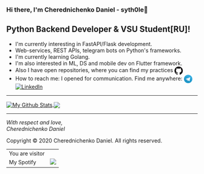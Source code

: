 ### Hi there, I'm Cherednichenko Daniel - syth0le👋

## Python Backend Developer & VSU Student[RU]!

- I'm currently interesting in FastAPI/Flask development.
- Web-services, REST APIs, telegram bots on Python's frameworks.
- I'm currently learning Golang.
- I'm also interested in ML, DS and mobile dev on Flutter framework.
- Also I have open repositories, where you can find my practices <a href="https://github.com/syth0le?tab=repositories"><img align="center" alt="Repositories" width="22px" src="https://raw.githubusercontent.com/github/explore/78df643247d429f6cc873026c0622819ad797942/topics/github/github.png" /></a>
- How to reach me: I opened for communication. Find me anywhere: <a href="https://t.me/syth0le"><img align="center" alt="Telegram" width="22px" src="https://raw.githubusercontent.com/github/explore/80688e429a7d4ef2fca1e82350fe8e3517d3494d/topics/telegram/telegram.png" /></a>
<a href="https://www.linkedin.com/in/syth0le"><img align="center" alt="LinkedIn" width="22px" src="https://cdn.worldvectorlogo.com/logos/linkedin-icon.svg" /></a>

---

<a href="https://github.com/syth0le">
  <img align="center" alt="My Github Stats"src="https://github-readme-stats.vercel.app/api?username=syth0le&show_icons=true&theme=tokyonight&count_private=true&hide=issues,prs" />
</a>
<a href="https://github.com/syth0le">
  <img align="center" src="https://github-readme-stats.vercel.app/api/top-langs/?username=syth0le&langs_count=10&layout=compact&theme=tokyonight" />
</a>

---

<!--
<a href="https://github.com/syth0le/practice-coding-of-a-VSU-student">
  <img align="center" src="https://github-readme-stats.vercel.app/api/pin/?username=syth0le&repo=practice-coding-of-a-VSU-student&theme=tokyonight" />
</a>    
-->
<!--
<a href="https://github.com/syth0le/Flutter_PayPal">
  <img align="center" src="https://github-readme-stats.vercel.app/api/pin/?username=syth0le&repo=Flutter_PayPal&theme=tokyonight" />
</a>
-->

<i>With respect and love,<br>Cherednichenko Daniel</i>

Copyright © 2020 Cherednichenko Daniel. All rights reserved.
<table>
  <tr>
    <td>You are visitor</td>
    <td><img src="https://profile-counter.glitch.me/syth0le/count.svg" alt="" /></td>
  </tr>
  <tr>
    <td>My Spotify</td>
    <td><img src="https://spoty-readme.herokuapp.com/"/></td>
  </tr>
</table>
